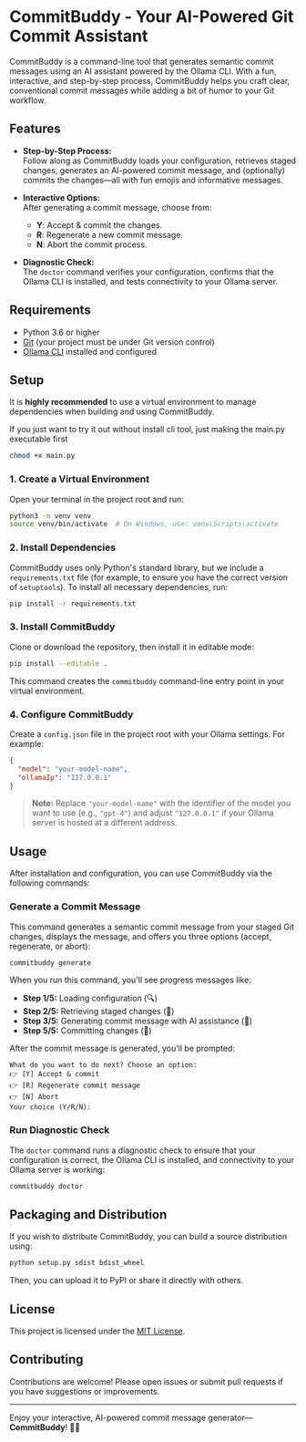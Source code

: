 # CommitBuddy - Your AI-Powered Git Commit Assistant

CommitBuddy is a command-line tool that generates semantic commit messages using an AI assistant powered by the Ollama CLI. With a fun, interactive, and step-by-step process, CommitBuddy helps you craft clear, conventional commit messages while adding a bit of humor to your Git workflow.

## Features

- **Step-by-Step Process:**  
  Follow along as CommitBuddy loads your configuration, retrieves staged changes, generates an AI-powered commit message, and (optionally) commits the changes—all with fun emojis and informative messages.

- **Interactive Options:**  
  After generating a commit message, choose from:
  - **Y**: Accept & commit the changes.
  - **R**: Regenerate a new commit message.
  - **N**: Abort the commit process.

- **Diagnostic Check:**  
  The `doctor` command verifies your configuration, confirms that the Ollama CLI is installed, and tests connectivity to your Ollama server.

## Requirements

- Python 3.6 or higher
- [Git](https://git-scm.com/) (your project must be under Git version control)
- [Ollama CLI](https://ollama.ai/) installed and configured

## Setup

It is **highly recommended** to use a virtual environment to manage dependencies when building and using CommitBuddy.

If you just want to try it out without install cli tool, just making the main.py executable first

```bash
chmod +x main.py 
```

### 1. Create a Virtual Environment

Open your terminal in the project root and run:

```bash
python3 -m venv venv
source venv/bin/activate  # On Windows, use: venv\Scripts\activate
```

### 2. Install Dependencies

CommitBuddy uses only Python's standard library, but we include a `requirements.txt` file (for example, to ensure you have the correct version of `setuptools`). To install all necessary dependencies, run:

```bash
pip install -r requirements.txt
```

### 3. Install CommitBuddy

Clone or download the repository, then install it in editable mode:

```bash
pip install --editable .
```

This command creates the `commitbuddy` command-line entry point in your virtual environment.

### 4. Configure CommitBuddy

Create a `config.json` file in the project root with your Ollama settings. For example:

```json
{
  "model": "your-model-name",
  "ollamaIp": "127.0.0.1"
}
```

> **Note:** Replace `"your-model-name"` with the identifier of the model you want to use (e.g., `"gpt-4"`) and adjust `"127.0.0.1"` if your Ollama server is hosted at a different address.

## Usage

After installation and configuration, you can use CommitBuddy via the following commands:

### Generate a Commit Message

This command generates a semantic commit message from your staged Git changes, displays the message, and offers you three options (accept, regenerate, or abort):

```bash
commitbuddy generate
```

When you run this command, you'll see progress messages like:

- **Step 1/5:** Loading configuration (🔍)
- **Step 2/5:** Retrieving staged changes (📄)
- **Step 3/5:** Generating commit message with AI assistance (🤖)
- **Step 5/5:** Committing changes (🚀)

After the commit message is generated, you'll be prompted:

```
What do you want to do next? Choose an option:
👉 [Y] Accept & commit
👉 [R] Regenerate commit message
👉 [N] Abort
Your choice (Y/R/N):
```

### Run Diagnostic Check

The `doctor` command runs a diagnostic check to ensure that your configuration is correct, the Ollama CLI is installed, and connectivity to your Ollama server is working:

```bash
commitbuddy doctor
```

## Packaging and Distribution

If you wish to distribute CommitBuddy, you can build a source distribution using:

```bash
python setup.py sdist bdist_wheel
```

Then, you can upload it to PyPI or share it directly with others.

## License

This project is licensed under the [MIT License](LICENSE).

## Contributing

Contributions are welcome! Please open issues or submit pull requests if you have suggestions or improvements.

---

Enjoy your interactive, AI-powered commit message generator—**CommitBuddy**! 🚀😄